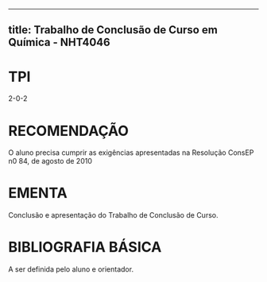 
---
title: Trabalho de Conclusão de Curso em Química - NHT4046 
---

# TPI

2-0-2

# RECOMENDAÇÃO

O aluno precisa cumprir as exigências apresentadas na Resolução ConsEP n0 84, de agosto de 2010

# EMENTA

Conclusão e apresentação do Trabalho de Conclusão de Curso.

# BIBLIOGRAFIA BÁSICA

A ser definida pelo aluno e orientador.
        